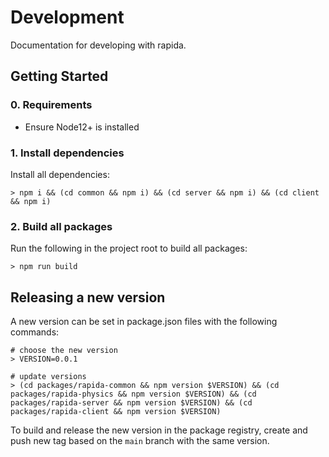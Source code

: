 # Development

Documentation for developing with rapida.

## Getting Started

### 0. Requirements

- Ensure Node12+ is installed

### 1. Install dependencies

Install all dependencies:

```
> npm i && (cd common && npm i) && (cd server && npm i) && (cd client && npm i)
```

### 2. Build all packages

Run the following in the project root to build all packages:

```
> npm run build
```

## Releasing a new version

A new version can be set in package.json files with the following commands:

```
# choose the new version
> VERSION=0.0.1

# update versions
> (cd packages/rapida-common && npm version $VERSION) && (cd packages/rapida-physics && npm version $VERSION) && (cd packages/rapida-server && npm version $VERSION) && (cd packages/rapida-client && npm version $VERSION)
```

To build and release the new version in the package registry, create and push new tag based on the `main` branch with the same version.
